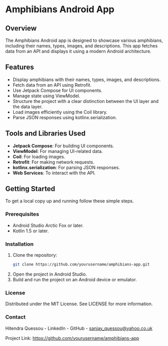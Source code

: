 # Amphibians Android App

## Overview
The Amphibians Android app is designed to showcase various amphibians, including their names, types, images, and descriptions. This app fetches data from an API and displays it using a modern Android architecture. 

## Features
- Display amphibians with their names, types, images, and descriptions.
- Fetch data from an API using Retrofit.
- Use Jetpack Compose for UI components.
- Manage state using ViewModel.
- Structure the project with a clear distinction between the UI layer and the data layer.
- Load images efficiently using the Coil library.
- Parse JSON responses using kotlinx.serialization.

## Tools and Libraries Used
- **Jetpack Compose**: For building UI components.
- **ViewModel**: For managing UI-related data.
- **Coil**: For loading images.
- **Retrofit**: For making network requests.
- **kotlinx.serialization**: For parsing JSON responses.
- **Web Services**: To interact with the API.

## Getting Started
To get a local copy up and running follow these simple steps.

### Prerequisites
- Android Studio Arctic Fox or later.
- Kotlin 1.5 or later.

### Installation
1. Clone the repository:
    ```sh
    git clone https://github.com/yourusername/amphibians-app.git
    ```
2. Open the project in Android Studio.
3. Build and run the project on an Android device or emulator.

### License
Distributed under the MIT License. See LICENSE for more information.

### Contact
Hitendra Quessou - LinkedIn - GitHub - sanjay_quessou@yahoo.co.uk

Project Link: https://github.com/yourusername/amphibians-app
